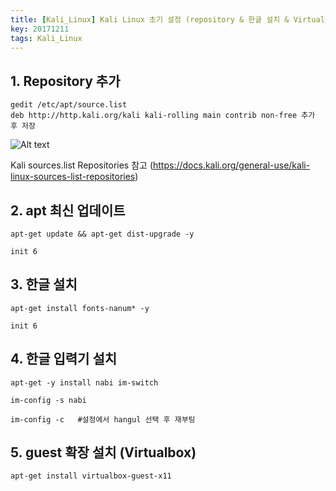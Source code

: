 ```yaml
---
title: [Kali_Linux] Kali Linux 초기 설정 (repository & 한글 설치 & Virtualbox guest 확장 설치)
key: 20171211
tags: Kali_Linux
---
```



## 1. Repository 추가
```
gedit /etc/apt/source.list
deb http://http.kali.org/kali kali-rolling main contrib non-free 추가 후 저장
```
![Alt text](https://t1.daumcdn.net/cfile/tistory/995940465A2E40C42A)

Kali sources.list Repositories 참고
(https://docs.kali.org/general-use/kali-linux-sources-list-repositories)



## 2. apt 최신 업데이트
```
apt-get update && apt-get dist-upgrade -y

init 6
```


## 3. 한글 설치
```
apt-get install fonts-nanum* -y

init 6
```


## 4. 한글 입력기 설치
```
apt-get -y install nabi im-switch

im-config -s nabi

im-config -c   #설정에서 hangul 선택 후 재부팅
```

## 5. guest 확장 설치 (Virtualbox)
```
apt-get install virtualbox-guest-x11
```
